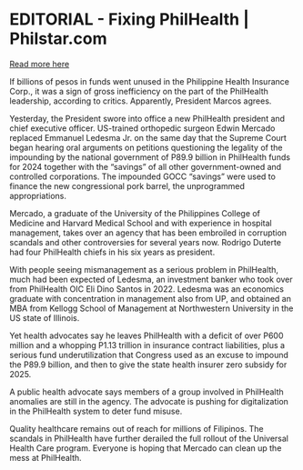 # EDITORIAL - Fixing PhilHealth | Philstar.com

[Read more here](https://www.philstar.com/opinion/2025/02/05/2419207/editorial-fixing-philhealth)

If billions of pesos in funds went unused in the Philippine Health Insurance Corp., it was a sign of gross inefficiency on the part of the PhilHealth leadership, according to critics. Apparently, President Marcos agrees.

Yesterday, the President swore into office a new PhilHealth president and chief executive officer. US-trained orthopedic surgeon Edwin Mercado replaced Emmanuel Ledesma Jr. on the same day that the Supreme Court began hearing oral arguments on petitions questioning the legality of the impounding by the national government of P89.9 billion in PhilHealth funds for 2024 together with the “savings” of all other government-owned and controlled corporations. The impounded GOCC “savings” were used to finance the new congressional pork barrel, the unprogrammed appropriations.

Mercado, a graduate of the University of the Philippines College of Medicine and Harvard Medical School and with experience in hospital management, takes over an agency that has been embroiled in corruption scandals and other controversies for several years now. Rodrigo Duterte had four PhilHealth chiefs in his six years as president.

With people seeing mismanagement as a serious problem in PhilHealth, much had been expected of Ledesma, an investment banker who took over from PhilHealth OIC Eli Dino Santos in 2022. Ledesma was an economics graduate with concentration in management also from UP, and obtained an MBA from Kellogg School of Management at Northwestern University in the US state of Illinois.

Yet health advocates say he leaves PhilHealth with a deficit of over P600 million and a whopping P1.13 trillion in insurance contract liabilities, plus a serious fund underutilization that Congress used as an excuse to impound the P89.9 billion, and then to give the state health insurer zero subsidy for 2025.

A public health advocate says members of a group involved in PhilHealth anomalies are still in the agency. The advocate is pushing for digitalization in the PhilHealth system to deter fund misuse.

Quality healthcare remains out of reach for millions of Filipinos. The scandals in PhilHealth have further derailed the full rollout of the Universal Health Care program. Everyone is hoping that Mercado can clean up the mess at PhilHealth.